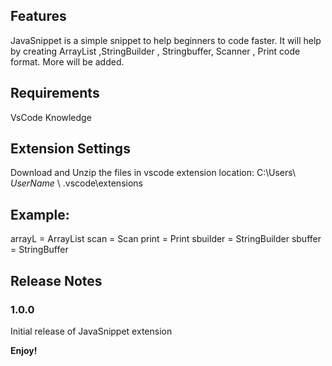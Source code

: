 ## Features
JavaSnippet is a simple snippet to help beginners to code faster.
It will help by creating ArrayList ,StringBuilder , Stringbuffer, Scanner , Print code format. More will be added.

## Requirements

VsCode Knowledge

## Extension Settings

Download and Unzip the files in vscode extension location:
C:\Users\ *UserName* \ .vscode\extensions

## Example:

arrayL = ArrayList
scan = Scan
print = Print
sbuilder = StringBuilder
sbuffer = StringBuffer

## Release Notes

### 1.0.0

Initial release of JavaSnippet extension

**Enjoy!**
